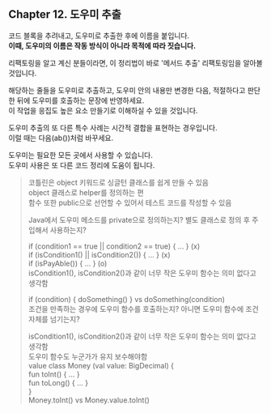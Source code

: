 ## Chapter 12. 도우미 추출

코드 블록을 추려내고, 도우미로 추출한 후에 이름을 붙입니다.  
**이때, 도우미의 이름은 작동 방식이 아니라 목적에 따라 짓습니다.**  

리팩토링을 알고 계신 분들이라면, 이 정리법이 바로 '메서드 추출' 리팩토링임을 알아볼 것입니다.  

해당하는 줄들을 도우미로 추출하고, 도우미 안의 내용만 변경한 다음, 적절하다고 판단한 뒤에 도우미를 호출하는 문장에 반영하세요.  
이 작업을 응집도 높은 요소 만들기로 이해하실 수 있을 것입니다.  

도우미 추출의 또 다른 특수 사례는 시간적 결합을 표현하는 경우입니다.  
이럴 때는 다음(ab())처럼 바꾸세요.  

도우미는 필요한 모든 곳에서 사용할 수 있습니다.  
도우미 사용은 또 다른 코드 정리에 도움이 됩니다.  

> 코틀린은 object 키워드로 싱글턴 클래스를 쉽게 만들 수 있음  
> object 클래스로 helper를 정의하는 편  
> 함수 또한 public으로 선언할 수 있어서 테스트 코드를 작성할 수 있음  
> 
> Java에서 도우미 메소드를 private으로 정의하는지? 별도 클래스로 정의 후 주입해서 사용하는지?  
>
> if (condition1 == true || condition2 == true) { ... } (x)  
> if (isCondition1() || isCondition2()) { ... } (x)  
> if (isPayAble()) { ... } (o)  
> isCondition1(), isCondition2()과 같이 너무 작은 도우미 함수는 의미 없다고 생각함  
> 
> if (condition) { doSomething() } vs doSomething(condition)  
> 조건을 만족하는 경우에 도우미 함수를 호출하는지? 아니면 도우미 함수에 조건 자체를 넘기는지?  
>
> isCondition1(), isCondition2()과 같이 너무 작은 도우미 함수는 의미 없다고 생각함  
> 도우미 함수도 누군가가 유지 보수해야함  
> value class Money (val value: BigDecimal) {  
>   fun toInt() { ... }  
>   fun toLong() { ... }  
> }  
> Money.toInt() vs Money.value.toInt()
